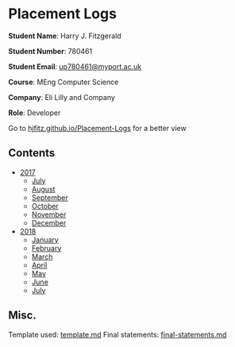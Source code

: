 # Placement Logs

**Student Name**: Harry J. Fitzgerald

**Student Number**: 780461

**Student Email**: [up780461@myport.ac.uk](mailto:up780461@myport.ac.uk)

**Course**: MEng Computer Science

**Company**: Eli Lilly and Company

**Role**: Developer


Go to [hjfitz.github.io/Placement-Logs](hjfitz.github.io/Placement-logs) for a better view

## Contents

* [2017](2017)
	* [July](2017/Jul)
	* [August](2017/Aug)
	* [September](2017/Sep)
	* [October](2017/Oct)
	* [November](2017/Nov)
	* [December](2017/Dec)
* [2018](2018)
	* [January](2018/Jan)
	* [February](2018/Feb)
	* [March](2018/Mar)
	* [April](2018/Apr)
	* [May](2018/May)
	* [June](2018/Jun)
	* [July](2018/Jul)

## Misc.

Template used: [template.md](template.md)
Final statements: [final-statements.md](final-statements.md)

